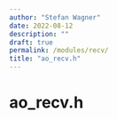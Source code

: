 ```yaml
---
author: "Stefan Wagner"
date: 2022-08-12
description: ""
draft: true
permalink: /modules/recv/
title: "ao_recv.h"
---
```


# ao_recv.h
